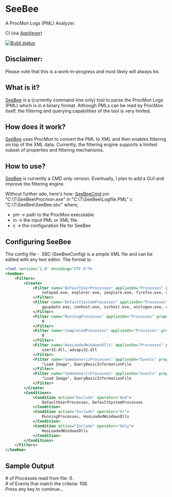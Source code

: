 # SeeBee
A ProcMon Logs (PML) Analyzer.

CI (via [AppVeyor](https://www.appveyor.com/))

[![Build status](https://ci.appveyor.com/api/projects/status/3i92qslii7jlq6t3/branch/master?svg=true)](https://ci.appveyor.com/project/asquigglytwist/seebee/branch/master)

## Disclaimer:
Please note that this is a work-in-progress and most likely will always be.

## What is it?
[SeeBee](https://github.com/asquigglytwist/SeeBee) is a (currently command-line only) tool to parse the ProcMon Logs (PML) which is in a binary format.
Although PMLs can be read by ProcMon itself, the filtering and querying capabilities of the tool is very limited.

## How does it work?
[SeeBee](https://github.com/asquigglytwist/SeeBee) uses ProcMon to convert the PML to XML and then enables filtering on top of the XML data.
Currently, the filtering engine supports a limited subset of properties and filtering mechanisms.

## How to use?
[SeeBee](https://github.com/asquigglytwist/SeeBee) is currently a CMD only version.  Eventually, I plan to add a GUI and improve the filtering engine.

Without further ado, here's how:
[SeeBeeCmd](https://github.com/asquigglytwist/SeeBee/tree/master/Src/SeeBeeCmd) pm "C:\T\SeeBee\Procmon.exe" in "C:\T\SeeBee\Logfile.PML" c "C:\T\SeeBee\SeeBee.sbc"
where,
* pm -> path to the ProcMon executable
* in -> the input PML or XML file
* c  -> the configuration file for SeeBee

## Configuring SeeBee
The config file - .SBC (SeeBeeConfig) is a simple XML file and can be edited with any text editor.  The format is:
```xml
<?xml version="1.0" encoding="UTF-8"?>
<SeeBee>
	<Filters>
		<Create>
			<Filter name="DefaultUserProcesses" appliesOn="Processes" property="ProcessName" operator="Equals">
				notepad.exe, explorer.exe, iexplore.exe, firefox.exe, chrome.exe
			</Filter>
			<Filter name="DefaultSystemProcesses" appliesOn="Processes" property="ImagePath" operator="StartsWith">
				gpupdate.exe, conhost.exe, svchost.exe, winlogon.exe, csrss.exe, lsass.exe, WUDFHost.exe, spoolsv.exe, unsecapp.exe
			</Filter>
			<Filter name="RunningProcesses" appliesOn="Processes" property="FinishTime" operator="Equals">
				0
			</Filter>
			<Filter name="CompletedProcesses" appliesOn="Processes" property="FinishTime" operator="NotEquals">
				0
			</Filter>
			<Filter name="HasLoadedWindowsDlls" appliesOn="Processes" property="Modules" operator="Contains">
				user32.dll, advapi32.dll
			</Filter>
			<Filter name="SomeGenericProcesses" appliesOn="Events" property="Operation" operator="Equals">
				"Load Image", QueryBasicInformationFile
			</Filter>
			<Filter name="SomeGenericProcesses" appliesOn="Events" property="Operation" operator="Equals">
				"Load Image", QueryBasicInformationFile
			</Filter>
		</Create>
		<Conditions>
			<Condition action="Exclude" operator="And">
				DefaultUserProcesses, DefaultSystemProcesses
			</Condition>
			<Condition action="Include" operator="Or">
				RunningProcesses, HasLoadedWindowsDlls
			</Condition>
			<Condition action="Include" operator="Only">
				HasLoadedWindowsDlls
			</Condition>
		</Conditions>
	</Filters>
</SeeBee>
```

## Sample Output
<div class="consoleWindow">
# of Processes read from file:  9.<br />
# of Events that match the criteria:  108.<br />
Press any key to continue...
</div>